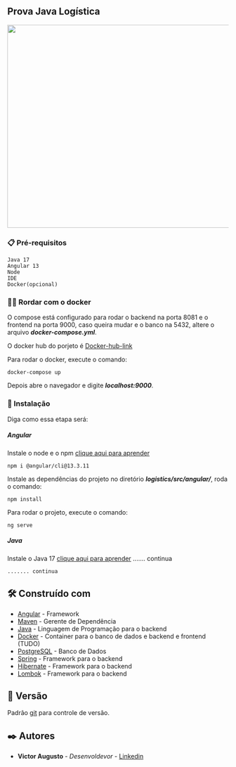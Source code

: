 ## Prova Java Logística

<p align="center">
  <img width="704.4" height="462" src="/src/video.gif">
</p>

### 📋 Pré-requisitos
```
Java 17
Angular 13
Node
IDE
Docker(opcional)
```

### 🐋🚢 Rordar com o docker
O compose está configurado para rodar o backend na porta 8081 e o frontend na porta 9000, caso queira mudar e o banco na 5432, altere o arquivo ***docker-compose.yml***.

O docker hub do porjeto é [Docker-hub-link](https://hub.docker.com/repository/docker/victormachado38/logistics/general)


Para rodar o docker, execute o comando:
```
docker-compose up
```
Depois abre o navegador e digite ***localhost:9000***.
### 🔧 Instalação

Diga como essa etapa será:
##### Angular
Instale o node e o npm [clique aqui para aprender](https://nodejs.org/pt-br/download/package-manager)
```
npm i @angular/cli@13.3.11
```
Instale as dependências do projeto no diretório ***logistics/src/angular/***, roda o comando:
```
npm install
```
Para rodar o projeto, execute o comando:
```
ng serve
```
##### Java
Instale o Java 17 [clique aqui para aprender](https://www.oracle.com/br/java/technologies/javase-jdk17-downloads.html) ....... continua
```
....... continua 
```



## 🛠️ Construído com

* [Angular](https://www.npmjs.com/package/@angular/cli/v/13.3.11) - Framework  
* [Maven](https://maven.apache.org/) - Gerente de Dependência
* [Java](https://www.java.com/pt-BR/) - Linguagem de Programação para o backend
* [Docker](https://www.docker.com/) - Container para o banco de dados e backend e frontend (TUDO)
* [PostgreSQL](https://www.postgresql.org/) - Banco de Dados
* [Spring](https://spring.io/) - Framework para o backend
* [Hibernate](https://hibernate.org/) - Framework para o backend
* [Lombok](https://projectlombok.org/) - Framework para o backend

## 📌 Versão

Padrão [git](https://git-scm.com/) para controle de versão. 

## ✒️ Autores


* **Victor Augusto** - *Desenvoldevor* - [Linkedin](https://www.linkedin.com/in/victormachado38/)
